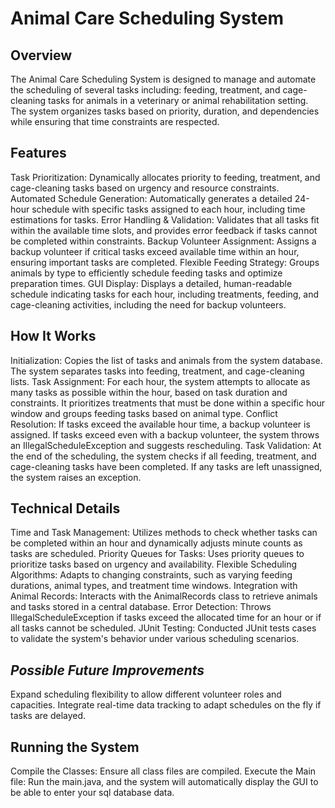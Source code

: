 # Animal Care Scheduling System



## **Overview**

The Animal Care Scheduling System is designed to manage and automate the scheduling of several tasks including: feeding, treatment, and cage-cleaning tasks for animals in a veterinary or animal rehabilitation setting. The system organizes tasks based on priority, duration, and dependencies while ensuring that time constraints are respected.


## **Features**

Task Prioritization: Dynamically allocates priority to feeding, treatment, and cage-cleaning tasks based on urgency and resource constraints.
Automated Schedule Generation: Automatically generates a detailed 24-hour schedule with specific tasks assigned to each hour, including time estimations for tasks.
Error Handling & Validation: Validates that all tasks fit within the available time slots, and provides error feedback if tasks cannot be completed within constraints.
Backup Volunteer Assignment: Assigns a backup volunteer if critical tasks exceed available time within an hour, ensuring important tasks are completed.
Flexible Feeding Strategy: Groups animals by type to efficiently schedule feeding tasks and optimize preparation times.
GUI Display: Displays a detailed, human-readable schedule indicating tasks for each hour, including treatments, feeding, and cage-cleaning activities, including the need for backup volunteers.



## **How It Works**

Initialization: Copies the list of tasks and animals from the system database. The system separates tasks into feeding, treatment, and cage-cleaning lists.
Task Assignment: For each hour, the system attempts to allocate as many tasks as possible within the hour, based on task duration and constraints. It prioritizes treatments that must be done within a specific hour window and groups feeding tasks based on animal type.
Conflict Resolution: If tasks exceed the available hour time, a backup volunteer is assigned. If tasks exceed even with a backup volunteer, the system throws an IllegalScheduleException and suggests rescheduling.
Task Validation: At the end of the scheduling, the system checks if all feeding, treatment, and cage-cleaning tasks have been completed. If any tasks are left unassigned, the system raises an exception.


## **Technical Details**

Time and Task Management: Utilizes methods to check whether tasks can be completed within an hour and dynamically adjusts minute counts as tasks are scheduled.
Priority Queues for Tasks: Uses priority queues to prioritize tasks based on urgency and availability.
Flexible Scheduling Algorithms: Adapts to changing constraints, such as varying feeding durations, animal types, and treatment time windows.
Integration with Animal Records: Interacts with the AnimalRecords class to retrieve animals and tasks stored in a central database.
Error Detection: Throws IllegalScheduleException if tasks exceed the allocated time for an hour or if all tasks cannot be scheduled.
JUnit Testing: Conducted JUnit tests cases to validate the system's behavior under various scheduling scenarios.



## ***Possible Future Improvements***

Expand scheduling flexibility to allow different volunteer roles and capacities.
Integrate real-time data tracking to adapt schedules on the fly if tasks are delayed.


## **Running the System**

Compile the Classes: Ensure all class files are compiled.
Execute the Main file: Run the main.java, and the system will automatically display the GUI to be able to enter your sql database data.

